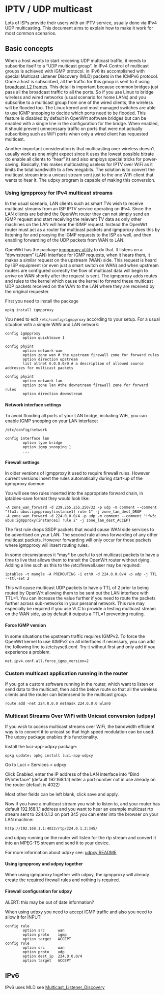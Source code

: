 # IPTV / UDP multicast

Lots of ISPs provide their users with an IPTV service, usually done via IPv4 UDP multicasting. This document aims to explain how to make it work for most common scenarios.

## Basic concepts

When a host wants to start receiving UDP multicast traffic, it needs to subscribe itself to a “UDP multicast group”. In IPv4 Control of multicast groups is achieved with IGMP protocol. In IPv6 its accomplished with special Multicast Listener Discovery (MLD) packets in the ICMPv6 protocol. Once a host is subscribed, all the traffic for this group is sent to it using [broadcast L2 frames](http://en.wikipedia.org/wiki/IP_multicast#Layer_2_delivery "http://en.wikipedia.org/wiki/IP_multicast#Layer_2_delivery"). This detail is important because common bridges just pass all the broadcast traffic to all the ports. So if you use Linux to bridge wireless and wired networks (usual scenario for home LANs) and you subscribe to a multicast group from one of the wired clients, the wireless will be flooded too. The Linux kernel and most managed switches are able to use IGMP snooping to decide which ports need to be flooded. This feature is disabled by default in OpenWrt software bridges but can be enabled with a single line in the configuration for the bridge. When enabled, it should prevent unnecessary traffic on ports that were not actually subscribing such as WiFi ports when only a wired client has requested multicast.

Another important consideration is that multicasting over wireless doesn't usually work as one might expect since it uses the lowest possible bitrate (to enable all clients to “hear” it) and also employs special tricks for power-saving. Basically, this makes multicasting useless for IPTV over WiFi as it limits the total bandwidth to a few megabits. The solution is to convert the multicast stream into a unicast stream sent just to the one WiFi client that wants to hear it. The udpxy program is capable of making this conversion.

### Using igmpproxy for IPv4 multicast streams

In the usual scenario, LAN clients such as smart TVs wish to receive multicast streams from an ISP IPTV service operating on IPv4. Since the LAN clients are behind the OpenWrt router they can not simply send an IGMP request and start receiving the relevant TV data as only other machines on the LAN will hear the IGMP request. Instead the OpenWrt router must act as a router for multicast packets and igmpproxy does this by listening for and proxying the IGMP requests to the ISP as well, and then enabling forwarding of the UDP packets from WAN to LAN.

OpenWrt has the package [igmpproxy utility](https://github.com/pali/igmpproxy "https://github.com/pali/igmpproxy") to do that. It listens on a “downstream” (LAN) interface for IGMP requests, when it hears them, it makes a similar request on the upstream (WAN) side. This request is heard by ISP equipment (or even just a smart switch on WAN) and when upstream routers are configured correctly the flow of multicast data will begin to arrive on WAN shortly after the request is sent. The igmpproxy adds routes and rules to the kernel which cause the kernel to forward these multicast UDP packets received on the WAN to the LAN where they are received by the original requester.

First you need to install the package

`opkg install igmpproxy`

You need to edit `/etc/config/igmpproxy` according to your setup. For a usual situation with a simple WAN and LAN network:

```
config igmpproxy
        option quickleave 1

config phyint
        option network wan
        option zone wan # the upstream firewall zone for forward rules
        option direction upstream
        list altnet 0.0.0.0/0 # a description of allowed source addresses for multicast packets

config phyint
        option network lan
        option zone lan #the downstream firewall zone for forward rules
        option direction downstream
```

#### Network interface settings

To avoid flooding all ports of your LAN bridge, including WiFi, you can enable IGMP snooping on your LAN interface:

`/etc/config/network`

```
config interface lan
        option type bridge
        option igmp_snooping 1
        ...
```

#### Firewall settings

In older versions of igmpproxy it used to require firewall rules. However current versions insert the rules automatically during start-up of the igmpproxy daemon.

You will see two rules inserted into the appropriate forward chain, in iptables-save format they would look like:

```
-A zone_wan_forward -d 239.255.255.250/32 -p udp -m comment --comment "!fw3: ubus:igmpproxy[instance1] rule 1" -j zone_lan_dest_DROP
-A zone_wan_forward -d 224.0.0.0/4 -p udp -m comment --comment "!fw3: ubus:igmpproxy[instance1] rule 2" -j zone_lan_dest_ACCEPT
```

The first rule drops SSDP packets that would cause WAN side services to be advertised on your LAN. The second rule allows forwarding of any other multicast packets. However forwarding will only occur for those packets where igmpproxy will insert routing rules.

In some circumstances it \*may* be useful to set multicast packets to have a time to live that allows them to transit the OpenWrt router without dying. Adding a line such as this to the /etc/firewall.user may be required:

```
iptables -t mangle -A PREROUTING -i eth0 -d 224.0.0.0/4 -p udp -j TTL --ttl-set 2
```

This will cause multicast UDP packets to have a TTL of 2 prior to being routed by OpenWrt allowing them to be sent out the LAN interface with TTL=1. You can increase the value further if you need to route the packets further across sub-networks in your personal network. This rule may especially be required if you use VLC to provide a testing multicast stream on the WAN side, as by default it outputs a TTL=1 preventing routing.

#### Force IGMP version

In some situations the upstream traffic requires IGMPv2. To force the OpenWrt kernel to use IGMPv2 on all interfaces if necessary, you can add the following line to /etc/sysctl.conf. Try it without first and only add if you experience a problem.

```
net.ipv4.conf.all.force_igmp_version=2
```

### Custom multicast application running in the router

If you got a custom software running in the router, which want to listen or send data to the multicast, then add the below route so that all the wireless clients and the router can listen/send to the multicast group.

```
route add -net 224.0.0.0 netmask 224.0.0.0 wlan0
```

### Multicast Streams Over WiFi with Unicast conversion (udpxy)

If you wish to access multicast streams over WiFi, the bandwidth efficient way is to convert it to unicast so that high speed modulation can be used. The udpxy package enables this functionality.

Install the luci-app-udpxy package:

```
opkg update; opkg install luci-app-udpxy
```

Go to Luci &gt; Services &gt; udpxy

Click Enabled, enter the IP address of the LAN interface into “Bind IP/Interface” (default 192.168.1.1) enter a port number not in use already on the router (default is 4022)

Most other fields can be left blank, click save and apply.

Now if you have a multicast stream you wish to listen to, and your router has default 192.168.1.1 address and you want to hear an example multicast rtp stream sent to 224.0.1.2 on port 345 you can enter into the browser on your LAN machine:

`http://192.168.1.1:4022/rtp/224.0.1.2:345/`

and udpxy running on the router will listen for the rtp stream and convert it into an MPEG-TS stream and send it to your device.

For more information about udpxy see: [udpxy README](http://www.udpxy.com/download/udpxy/README.txt "http://www.udpxy.com/download/udpxy/README.txt")

#### Using igmpproxy and udpxy together

When using igmpproxy together with udpxy, the igmpproxy will already create the required firewall rules and nothing is required.

#### Firewall configuration for udpxy

ALERT: this may be out of date information?

When using udpxy you need to accept IGMP traffic and also you need to allow it for INPUT:

```
config rule
        option src      wan
        option proto    igmp
        option target   ACCEPT
config rule
        option src      wan
        option proto    udp
        option dest_ip  224.0.0.0/4
        option target   ACCEPT
```

## IPv6

IPv6 uses MLD see [Multicast\_Listener\_Discovery](https://en.wikipedia.org/wiki/Multicast_Listener_Discovery "https://en.wikipedia.org/wiki/Multicast_Listener_Discovery")
